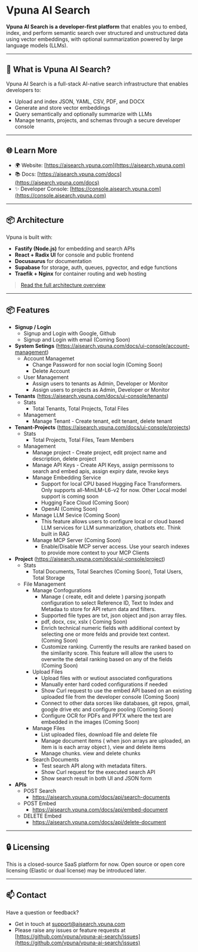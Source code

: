 # Vpuna AI Search

**Vpuna AI Search is a developer-first platform** that enables you to embed, index, and perform semantic search over structured and unstructured data using vector embeddings, with optional summarization powered by large language models (LLMs).

---

## 🚀 What is Vpuna AI Search?

Vpuna AI Search is a full-stack AI-native search infrastructure that enables developers to:

- Upload and index JSON, YAML, CSV, PDF, and DOCX
- Generate and store vector embeddings
- Query semantically and optionally summarize with LLMs
- Manage tenants, projects, and schemas through a secure developer console

---

## 🌐 Learn More

- 🌍 Website: [https://aisearch.vpuna.com](https://aisearch.vpuna.com)
- 📚 Docs: [https://aisearch.vpuna.com/docs](https://aisearch.vpuna.com/docs)
- ✨ Developer Console: [https://console.aisearch.vpuna.com](https://console.aisearch.vpuna.com)

---

## 📦 Architecture

Vpuna is built with:

- **Fastify (Node.js)** for embedding and search APIs
- **React + Radix UI** for console and public frontend
- **Docusaurus** for documentation
- **Supabase** for storage, auth, queues, pgvector, and edge functions
- **Traefik + Nginx** for container routing and web hosting

> [Read the full architecture overview](https://aisearch.vpuna.com/docs/architecture)

---

## 📦 Features

- **Signup / Login**
    - Signup and Login with Google, Github
    - Signup and Login with email (Coming Soon)   
- **System Setings**  (https://aisearch.vpuna.com/docs/ui-console/account-management)
    - Account Managemet
        - Change Password for non social login (Coming Soon)
        - Delete Account
    - User Management
        - Assign users to tenants as Admin, Developer or Monitor
        - Assign users to projects as Admin, Developer or Monitor
- **Tenants** (https://aisearch.vpuna.com/docs/ui-console/tenants)
    - Stats
        - Total Tenants, Total Projects, Total Files
    - Management
        - Manage Tenant - Create tenant, edit tenant, delete tenant
- **Tenant-Projects** (https://aisearch.vpuna.com/docs/ui-console/projects)
    - Stats
        - Total Projects, Total Files, Team Members 
    - Management
        - Manage project - Create project, edit project name and description, delete project
        - Manage API Keys - Create API Keys, assign permissons to search and embed apis, assign expiry date, revoke keys
        - Manage Embedding Service
            - Support for local CPU based Hugging Face Transformers. Only supports all-MiniLM-L6-v2 for now. Other Local model support is coming soon
            - Hugging Face Cloud (Coming Soon)
            - OpenAI (Coming Soon)
        - Manage LLM Sevice (Coming Soon)
            - This feature allows users to configure local or cloud based LLM services for LLM summarization, chatbots etc. Think built in RAG
        - Manage MCP Server (Coming Soon)
            - Enable/Disable MCP server access. Use your search indexes to provide more context to your MCP Clients
- **Project** (https://aisearch.vpuna.com/docs/ui-console/project)
    - Stats
        - Total Documents, Total Searches (Coming Soon), Total Users, Total Storage
    - File Management
        - Manage Confogurations
            - Manage ( create, edit and delete ) parsing jsonpath configuration to select Reference ID, Text to Index and Metadaa to store for API return data and filters.
            - Supported file types are txt, json object and json array files.
            - pdf, docx, csv, xslx ( Coming Soon)
            - Enrich technical numeric fields with additional context by selecting one or more felds and provide text context. (Coming Soon)
            - Customize ranking. Currently the results are ranked based on the similarity score. This feature will allow the users to overwrite the detail ranking based on any of the fields (Coming Soon)
        - Upload Files
            - Upload files with or wutiout associated configurations
            - Manually enter hard coded configurations if needed
            - Show Curl request to use the embed API based on an existing uploaded file from the developer console (Coming Soon)
            - Connect to other data sorces like databases, git repos, gmail, google drive etc and configure pooling (Coming Soon)
            - Configure OCR for PDFs and PPTX where the text are embedded in the images (Coming Soon)
        - Manage Files
            - List uploaded files, download file and delete file
            - Manage document items ( when json arrays are uploaded, an item is is each array object ), view and delete items
            - Manage chunks. view and delete chunks
        - Search Documents
            - Test search API along with metadata filters.
            - Show Curl request for the executed search API
            - Show search result in both UI and JSON form
- **APIs**
    - POST Search
        - https://aisearch.vpuna.com/docs/api/search-documents 
    - POST Embed
        - https://aisearch.vpuna.com/docs/api/embed-document
    - DELETE Embed
        - https://aisearch.vpuna.com/docs/api/delete-document
    
---

## 🔒 Licensing

This is a closed-source SaaS platform for now. Open source or open core licensing (Elastic or dual license) may be introduced later.

---

## 📫 Contact

Have a question or feedback?  
- Get in touch at [support@aisearch.vpuna.com](mailto:support@aisearch.vpuna.com)
- Please raise any issues or feature requests at [https://github.com/vpuna/vpuna-ai-search/issues](https://github.com/vpuna/vpuna-ai-search/issues)

